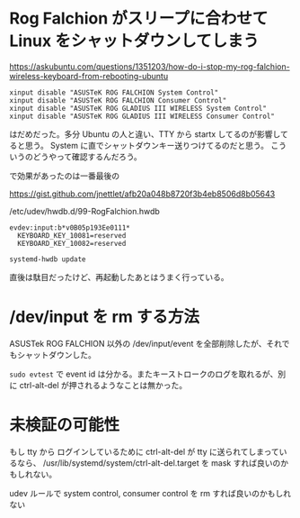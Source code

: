 # Rog Falchion がスリープに合わせて Linux をシャットダウンしてしまう

https://askubuntu.com/questions/1351203/how-do-i-stop-my-rog-falchion-wireless-keyboard-from-rebooting-ubuntu

```
xinput disable "ASUSTeK ROG FALCHION System Control"
xinput disable "ASUSTeK ROG FALCHION Consumer Control"
xinput disable "ASUSTeK ROG GLADIUS III WIRELESS System Control"
xinput disable "ASUSTeK ROG GLADIUS III WIRELESS Consumer Control"
```

はだめだった。多分 Ubuntu の人と違い、TTY から startx してるのが影響してると思う。
System に直でシャットダウンキー送りつけてるのだと思う。
こういうのどうやって確認するんだろう。

で効果があったのは一番最後の

https://gist.github.com/jnettlet/afb20a048b8720f3b4eb8506d8b05643

/etc/udev/hwdb.d/99-RogFalchion.hwdb

```
evdev:input:b*v0B05p193Ee0111*
  KEYBOARD_KEY_10081=reserved
  KEYBOARD_KEY_10082=reserved
```

```
systemd-hwdb update
```

直後は駄目だったけど、再起動したあとはうまく行っている。

# /dev/input を rm する方法

ASUSTek ROG FALCHION 以外の /dev/input/event を全部削除したが、それでもシャットダウンした。

``sudo evtest`` で event id は分かる。またキーストロークのログを取れるが、別に
ctrl-alt-del が押されるようなことは無かった。



# 未検証の可能性

もし tty から ログインしているために ctrl-alt-del が tty に送られてしまっているなら、
/usr/lib/systemd/system/ctrl-alt-del.target を mask すれば良いのかもしれない。

udev ルールで system control, consumer control を rm すれば良いのかもしれない

<!-- vim: set tw=90 filetype=markdown : -->

